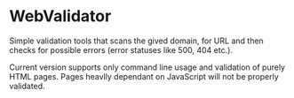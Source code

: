 # WebValidator

Simple validation tools that scans the gived domain, for URL and then checks for possible errors (error statuses like 500, 404 etc.).

Current version supports only command line usage and validation of purely HTML pages. Pages heavlly dependant on JavaScript will not be properly validated.
